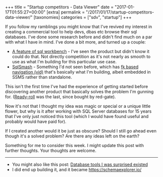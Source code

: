 +++
title = "Startup competitors - Data Viewer"
date = "2017-01-17T01:55:27+00:00"
[extra]
permalink = "/2017/01/17/startup-competitors-data-viewer/"
[taxonomies]
categories = ["sdv", "startup"]
+++

If you follow my ramblings you might know that I've revived my interest in
creating a commercial tool to help devs, dbas etc browse their sql databases.
I've done some research before and didn't find much on a par with what I have
in mind. I've done a bit more, and turned up a couple:

*   [A feature of sql
    workbench](http://www.sql-workbench.net/fk_lookup_png.html) - I've seen the
    product but didn't know it could do that. Not directly competition as it's
    not nearly as smooth to use as what I'm building for this particular use
    case.
*   [SqlSmash](http://www.sqlsmash.com/) - Something I'd not seen before, which
    has [fk based navigation (vid)](https://youtu.be/Z0kdqcrYHdo?t=1m14s)
    that's basically what I'm building, albeit embedded in SSMS rather than
    standalone.

This isn't the first time I've had the experience of getting started before
discovering another product that basically solves the problem I'm gunning for.
([Ready-roll](http://www.red-gate.com/products/sql-development/readyroll/) was
the last, since bought by red-gate).

Now it's not that I thought my idea was magic or special or a unique little
flower, but why is it after working with SQL Server databases for 15 years that
I've only just noticed this tool (which I would have found useful and probably
would have paid for).

If I created another would it be just as obscure? Should I still go ahead even
though it's a solved problem? Are there any ideas left on the earth?

Something for me to consider this week. I might update this post with further
thoughts. Your thoughts are welcome.

---

* You might also like this post: [Database tools I was surprised
  existed](/2019/06/10/database-tools-you-didnt-know-about/)
* I did end up building it, and it became <https://schemaexplorer.io/>
